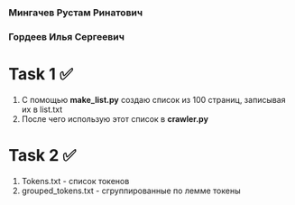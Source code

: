 ### Мингачев Рустам Ринатович 
### Гордеев Илья Сергеевич

# Task 1  ✅
1. С помощью **make_list.py** создаю список из 100 страниц, записывая их в list.txt
2. После чего использую этот список в **crawler.py**

# Task 2 ✅
1. Tokens.txt - список токенов
2. grouped_tokens.txt - сгруппированные по лемме токены
